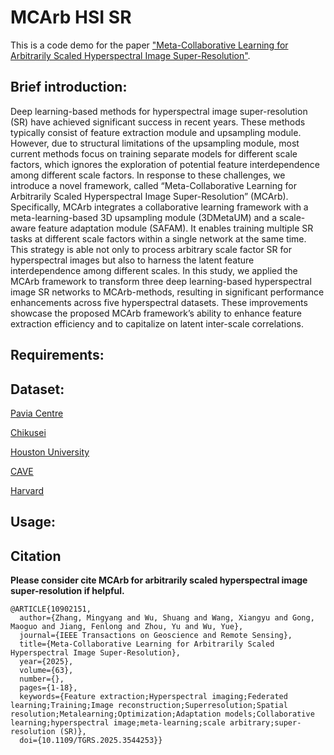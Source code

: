 MCArb HSI SR
====  
This is a code demo for the paper ["Meta-Collaborative Learning for Arbitrarily Scaled Hyperspectral Image Super-Resolution"](https://ieeexplore.ieee.org/document/10902151). 

Brief introduction:
-------  
Deep learning-based methods for hyperspectral image super-resolution (SR) have achieved significant success in recent years. These methods typically consist of feature extraction module and upsampling module. However, due to structural limitations of the upsampling module, most current methods focus on training separate models for different scale factors, which ignores the exploration of potential feature interdependence among different scale factors. In response to these challenges, we introduce a novel framework, called “Meta-Collaborative Learning for Arbitrarily Scaled Hyperspectral Image Super-Resolution” (MCArb). Specifically, MCArb integrates a collaborative learning framework with a meta-learning-based 3D upsampling module (3DMetaUM) and a scale-aware feature adaptation module (SAFAM). It enables training multiple SR tasks at different scale factors within a single network at the same time. This strategy is able not only to process arbitrary scale factor SR for hyperspectral images but also to harness the latent feature interdependence among different scales. In this study, we applied the MCArb framework to transform three deep learning-based hyperspectral image SR networks to MCArb-methods, resulting in significant performance enhancements across five hyperspectral datasets. These improvements showcase the proposed MCArb framework’s ability to enhance feature extraction efficiency and to capitalize on latent inter-scale correlations. 

Requirements:
-------  

Dataset:
-------  
[Pavia Centre](https://www.ehu.eus/ccwintco/index.php/Hyperspectral_Remote_Sensing_Scenes#Pavia_Centre_scene)

[Chikusei](https://www.sal.t.u-tokyo.ac.jp/hyperdata/)

[Houston University](https://hyperspectral.ee.uh.edu/?page_id=1075)

[CAVE](https://cave.cs.columbia.edu/projects/categories/project?cid=Computational+Imaging&pid=Generalized+Assorted+Pixel+Camera)

[Harvard](https://vision.seas.harvard.edu/hyperspec/)

Usage:
-------  

Citation 
-------  

**Please consider cite MCArb for arbitrarily scaled hyperspectral image super-resolution if helpful.**

```
@ARTICLE{10902151,
  author={Zhang, Mingyang and Wu, Shuang and Wang, Xiangyu and Gong, Maoguo and Jiang, Fenlong and Zhou, Yu and Wu, Yue},
  journal={IEEE Transactions on Geoscience and Remote Sensing}, 
  title={Meta-Collaborative Learning for Arbitrarily Scaled Hyperspectral Image Super-Resolution}, 
  year={2025},
  volume={63},
  number={},
  pages={1-18},
  keywords={Feature extraction;Hyperspectral imaging;Federated learning;Training;Image reconstruction;Superresolution;Spatial resolution;Metalearning;Optimization;Adaptation models;Collaborative learning;hyperspectral image;meta-learning;scale arbitrary;super-resolution (SR)},
  doi={10.1109/TGRS.2025.3544253}}
```

